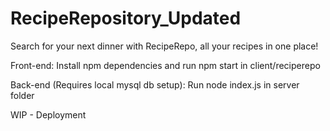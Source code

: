 # RecipeRepository_Updated

Search for your next dinner with RecipeRepo, all your recipes in one place!

Front-end:
Install npm dependencies and run npm start in client/reciperepo

Back-end (Requires local mysql db setup):
Run node index.js in server folder

WIP - Deployment

